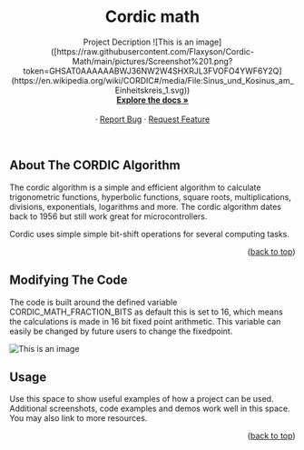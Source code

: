 <h1 align="center">Cordic math</h3>

  <p align="center">
    Project Decription
  ![This is an image]([https://raw.githubusercontent.com/Flaxyson/Cordic-Math/main/pictures/Screenshot%201.png?token=GHSAT0AAAAAABWJ36NW2W4SHXRJL3FVOFO4YWF6Y2Q](https://en.wikipedia.org/wiki/CORDIC#/media/File:Sinus_und_Kosinus_am_Einheitskreis_1.svg))
    <br />
    <a href="https://github.com/Flaxyson/Cordic-Math"><strong>Explore the docs »</strong></a>
    <br />
    <br />
    ·
    <a href="https://github.com/Flaxyson/Cordic-Math/issues">Report Bug</a>
    ·
    <a href="https://github.com/Flaxyson/Cordic-Math/issues">Request Feature</a>
  </p>
</div>

<br />

## About The CORDIC Algorithm

The cordic algorithm is a simple and efficient algorithm to calculate trigonometric functions, hyperbolic functions, square roots, multiplications, divisions, exponentials, logarithms and more. The cordic algorithm dates back to 1956 but still work great for microcontrollers.

Cordic uses simple simple bit-shift operations for several computing tasks. 



<p align="right">(<a href="#top">back to top</a>)</p>


## Modifying The Code

The code is built around the defined variable CORDIC_MATH_FRACTION_BITS as default this is set to 16, which means the calculations is made in 16 bit fixed point arithmetic. This variable can easily be changed by future users to change the fixedpoint.

![This is an image](https://raw.githubusercontent.com/Flaxyson/Cordic-Math/main/pictures/Screenshot%201.png?token=GHSAT0AAAAAABWJ36NW2W4SHXRJL3FVOFO4YWF6Y2Q)

<!-- USAGE EXAMPLES -->
## Usage

Use this space to show useful examples of how a project can be used. Additional screenshots, code examples and demos work well in this space. You may also link to more resources.


<p align="right">(<a href="#top">back to top</a>)</p>

